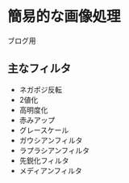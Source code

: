 # 簡易的な画像処理  
ブログ用  
  
## 主なフィルタ
- ネガポジ反転
- 2値化
- 高明度化
- 赤みアップ
- グレースケール
- ガウシアンフィルタ
- ラプラシアンフィルタ
- 先鋭化フィルタ
- メディアンフィルタ
